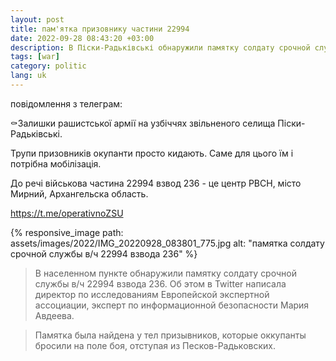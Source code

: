 ```yaml
---
layout: post
title: пам'ятка призовнику частини 22994
date: 2022-09-28 08:43:20 +03:00
description: В Піски-Радьківські обнаружили памятку солдату срочной службы в/ч 22994 взвода 236.
tags: [war]
category: politic
lang: uk
---
```

повідомлення з телеграм:

⚰️Залишки рашистської армії на узбіччях звільненого селища Піски-Радьківські. 

Трупи призовників окупанти просто кидають. Саме для цього їм і потрібна мобілізація.

До речі військова частина 22994 взвод 236 - це центр РВСН, місто Мирний, Архангельска область.

https://t.me/operativnoZSU

{% responsive_image path: assets/images/2022/IMG_20220928_083801_775.jpg alt: "памятка солдату срочной службы в/ч 22994 взвода 236" %}

> В населенном пункте обнаружили памятку солдату срочной службы в/ч 22994 взвода 236. Об этом в Twitter написала директор по исследованиям Европейской экспертной ассоциации, эксперт по информационной безопасности Мария Авдеева.

> Памятка была найдена у тел призывников, которые оккупанты бросили на поле боя, отступая из Песков-Радьковских.
